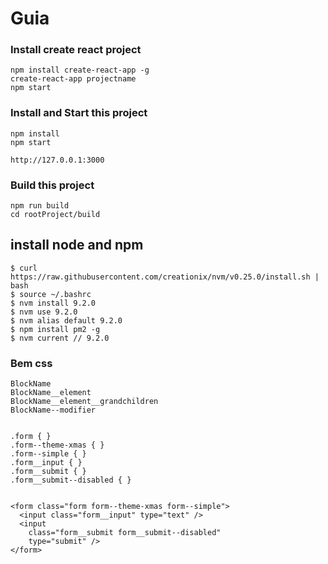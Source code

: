 # Guia


### Install create react project
```
npm install create-react-app -g
create-react-app projectname
npm start
```

### Install and Start this project
```
npm install
npm start

http://127.0.0.1:3000
```


### Build this project
```
npm run build
cd rootProject/build
```




## install node and npm
```
$ curl https://raw.githubusercontent.com/creationix/nvm/v0.25.0/install.sh | bash
$ source ~/.bashrc
$ nvm install 9.2.0
$ nvm use 9.2.0
$ nvm alias default 9.2.0
$ npm install pm2 -g
$ nvm current // 9.2.0
```



### Bem css


```
BlockName
BlockName__element
BlockName__element__grandchildren
BlockName--modifier


.form { }
.form--theme-xmas { }
.form--simple { }
.form__input { }
.form__submit { }
.form__submit--disabled { }


<form class="form form--theme-xmas form--simple">
  <input class="form__input" type="text" />
  <input
    class="form__submit form__submit--disabled"
    type="submit" />
</form>




```
